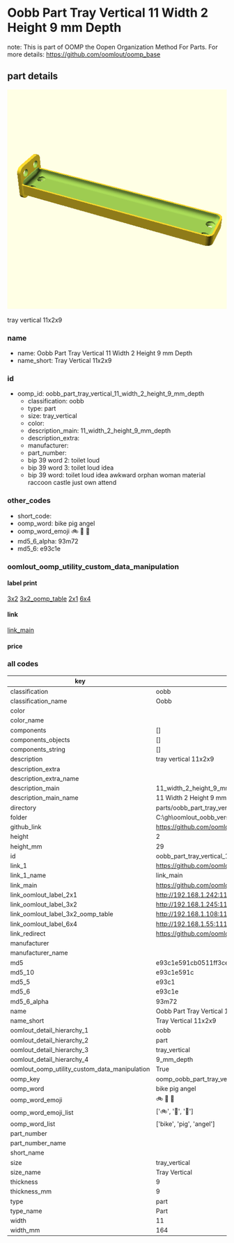 # Oobb Part Tray Vertical 11 Width 2 Height 9 mm Depth  

note: This is part of OOMP the Oopen Organization Method For Parts. For more details: https://github.com/oomlout/oomp_base

##  part details
  

[![](3dpr.png)](3dpr.png)

tray vertical 11x2x9



### name
* name: Oobb Part Tray Vertical 11 Width 2 Height 9 mm Depth
* name_short: Tray Vertical 11x2x9 
### id
* oomp_id: oobb_part_tray_vertical_11_width_2_height_9_mm_depth
  * classification: oobb
  * type: part
  * size: tray_vertical
  * color: 
  * description_main: 11_width_2_height_9_mm_depth
  * description_extra: 
  * manufacturer: 
  * part_number: 
  * bip 39 word 2: toilet loud
  * bip 39 word 3: toilet loud idea
  * bip 39 word: toilet loud idea awkward orphan woman material raccoon castle just own attend

### other_codes
* short_code: 
* oomp_word: bike pig angel
* oomp_word_emoji :bike: :pig: :angel:
* md5_6_alpha: 93m72
* md5_6: e93c1e






### oomlout_oomp_utility_custom_data_manipulation
#### label print
[3x2](http://192.168.1.245:1112/?label=oomp%2093m72)
[3x2_oomp_table](http://192.168.1.108:1112/?label=oomp%2093m72)
[2x1](http://192.168.1.242:1112/?label=oomp%2093m72)
[6x4](http://192.168.1.55:1112/?label=oomp%2093m72)    

#### link

[link_main](https://github.com/oomlout/oomlout_oobb_version_4_generated_parts/tree/main/navigation_oomp/oobb/part/tray_vertical/11_width_2_height_9_mm_depth/part)                              

#### price







### all codes 
| key | value |  
| --- | --- |  
| classification | oobb |  
| classification_name | Oobb |  
| color |  |  
| color_name |  |  
| components | [] |  
| components_objects | [] |  
| components_string | [] |  
| description | tray vertical 11x2x9 |  
| description_extra |  |  
| description_extra_name |  |  
| description_main | 11_width_2_height_9_mm_depth |  
| description_main_name | 11 Width 2 Height 9 mm Depth |  
| directory | parts/oobb_part_tray_vertical_11_width_2_height_9_mm_depth |  
| folder | C:\gh\oomlout_oobb_version_4_generated_parts\parts\oobb_part_tray_vertical_11_width_2_height_9_mm_depth |  
| github_link | https://github.com/oomlout/oomlout_oomp_part_src/tree/main/parts/oobb_part_tray_vertical_11_width_2_height_9_mm_depth |  
| height | 2 |  
| height_mm | 29 |  
| id | oobb_part_tray_vertical_11_width_2_height_9_mm_depth |  
| link_1 | https://github.com/oomlout/oomlout_oobb_version_4_generated_parts/tree/main/navigation_oomp/oobb/part/tray_vertical/11_width_2_height_9_mm_depth/part |  
| link_1_name | link_main |  
| link_main | https://github.com/oomlout/oomlout_oobb_version_4_generated_parts/tree/main/navigation_oomp/oobb/part/tray_vertical/11_width_2_height_9_mm_depth/part |  
| link_oomlout_label_2x1 | http://192.168.1.242:1112/?label=oomp%2093m72 |  
| link_oomlout_label_3x2 | http://192.168.1.245:1112/?label=oomp%2093m72 |  
| link_oomlout_label_3x2_oomp_table | http://192.168.1.108:1112/?label=oomp%2093m72 |  
| link_oomlout_label_6x4 | http://192.168.1.55:1112/?label=oomp%2093m72 |  
| link_redirect | https://github.com/oomlout/oomlout_oobb_version_4_generated_parts/tree/main/parts/oobb_tray_vertical_11_02_09 |  
| manufacturer |  |  
| manufacturer_name |  |  
| md5 | e93c1e591cb0511ff3ce610ce0e10f1e |  
| md5_10 | e93c1e591c |  
| md5_5 | e93c1 |  
| md5_6 | e93c1e |  
| md5_6_alpha | 93m72 |  
| name | Oobb Part Tray Vertical 11 Width 2 Height 9 mm Depth |  
| name_short | Tray Vertical 11x2x9  |  
| oomlout_detail_hierarchy_1 | oobb |  
| oomlout_detail_hierarchy_2 | part |  
| oomlout_detail_hierarchy_3 | tray_vertical |  
| oomlout_detail_hierarchy_4 | 9_mm_depth |  
| oomlout_oomp_utility_custom_data_manipulation | True |  
| oomp_key | oomp_oobb_part_tray_vertical_11_width_2_height_9_mm_depth |  
| oomp_word | bike pig angel |  
| oomp_word_emoji | :bike: :pig: :angel: |  
| oomp_word_emoji_list | [':bike:', ':pig:', ':angel:'] |  
| oomp_word_list | ['bike', 'pig', 'angel'] |  
| part_number |  |  
| part_number_name |  |  
| short_name |  |  
| size | tray_vertical |  
| size_name | Tray Vertical |  
| thickness | 9 |  
| thickness_mm | 9 |  
| type | part |  
| type_name | Part |  
| width | 11 |  
| width_mm | 164 |  
